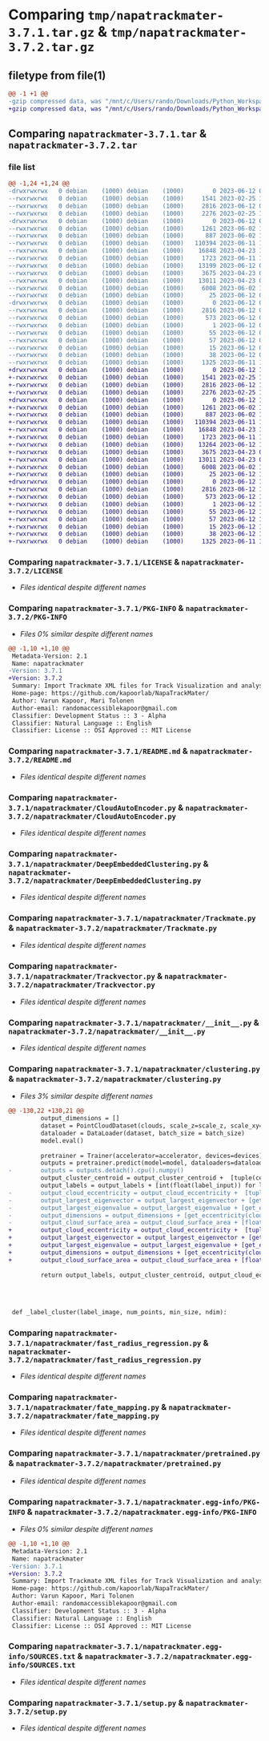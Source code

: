 # Comparing `tmp/napatrackmater-3.7.1.tar.gz` & `tmp/napatrackmater-3.7.2.tar.gz`

## filetype from file(1)

```diff
@@ -1 +1 @@
-gzip compressed data, was "/mnt/c/Users/rando/Downloads/Python_Workspace/NapaTrackMater/dist/.tmp-yt3w20sc/napatrackmater-3.7.1.tar", last modified: Mon Jun 12 09:11:04 2023, max compression
+gzip compressed data, was "/mnt/c/Users/rando/Downloads/Python_Workspace/NapaTrackMater/dist/.tmp-btysop2f/napatrackmater-3.7.2.tar", last modified: Mon Jun 12 12:02:17 2023, max compression
```

## Comparing `napatrackmater-3.7.1.tar` & `napatrackmater-3.7.2.tar`

### file list

```diff
@@ -1,24 +1,24 @@
-drwxrwxrwx   0 debian    (1000) debian    (1000)        0 2023-06-12 09:11:04.955763 napatrackmater-3.7.1/
--rwxrwxrwx   0 debian    (1000) debian    (1000)     1541 2023-02-25 13:00:46.000000 napatrackmater-3.7.1/LICENSE
--rwxrwxrwx   0 debian    (1000) debian    (1000)     2816 2023-06-12 09:11:04.950247 napatrackmater-3.7.1/PKG-INFO
--rwxrwxrwx   0 debian    (1000) debian    (1000)     2276 2023-02-25 13:36:08.000000 napatrackmater-3.7.1/README.md
-drwxrwxrwx   0 debian    (1000) debian    (1000)        0 2023-06-12 09:11:04.783078 napatrackmater-3.7.1/napatrackmater/
--rwxrwxrwx   0 debian    (1000) debian    (1000)     1261 2023-06-02 10:49:22.000000 napatrackmater-3.7.1/napatrackmater/CloudAutoEncoder.py
--rwxrwxrwx   0 debian    (1000) debian    (1000)      887 2023-06-02 10:42:27.000000 napatrackmater-3.7.1/napatrackmater/DeepEmbeddedClustering.py
--rwxrwxrwx   0 debian    (1000) debian    (1000)   110394 2023-06-11 19:02:37.000000 napatrackmater-3.7.1/napatrackmater/Trackmate.py
--rwxrwxrwx   0 debian    (1000) debian    (1000)    16848 2023-04-23 10:20:11.000000 napatrackmater-3.7.1/napatrackmater/Trackvector.py
--rwxrwxrwx   0 debian    (1000) debian    (1000)     1723 2023-06-11 17:28:48.000000 napatrackmater-3.7.1/napatrackmater/__init__.py
--rwxrwxrwx   0 debian    (1000) debian    (1000)    13199 2023-06-12 09:10:28.000000 napatrackmater-3.7.1/napatrackmater/clustering.py
--rwxrwxrwx   0 debian    (1000) debian    (1000)     3675 2023-04-23 07:54:27.000000 napatrackmater-3.7.1/napatrackmater/fast_radius_regression.py
--rwxrwxrwx   0 debian    (1000) debian    (1000)    13011 2023-04-23 09:37:34.000000 napatrackmater-3.7.1/napatrackmater/fate_mapping.py
--rwxrwxrwx   0 debian    (1000) debian    (1000)     6008 2023-06-02 10:44:48.000000 napatrackmater-3.7.1/napatrackmater/pretrained.py
--rwxrwxrwx   0 debian    (1000) debian    (1000)       25 2023-06-12 09:10:36.000000 napatrackmater-3.7.1/napatrackmater/version.py
-drwxrwxrwx   0 debian    (1000) debian    (1000)        0 2023-06-12 09:11:04.929188 napatrackmater-3.7.1/napatrackmater.egg-info/
--rwxrwxrwx   0 debian    (1000) debian    (1000)     2816 2023-06-12 09:11:04.000000 napatrackmater-3.7.1/napatrackmater.egg-info/PKG-INFO
--rwxrwxrwx   0 debian    (1000) debian    (1000)      573 2023-06-12 09:11:04.000000 napatrackmater-3.7.1/napatrackmater.egg-info/SOURCES.txt
--rwxrwxrwx   0 debian    (1000) debian    (1000)        1 2023-06-12 09:11:04.000000 napatrackmater-3.7.1/napatrackmater.egg-info/dependency_links.txt
--rwxrwxrwx   0 debian    (1000) debian    (1000)       55 2023-06-12 09:11:04.000000 napatrackmater-3.7.1/napatrackmater.egg-info/entry_points.txt
--rwxrwxrwx   0 debian    (1000) debian    (1000)       57 2023-06-12 09:11:04.000000 napatrackmater-3.7.1/napatrackmater.egg-info/requires.txt
--rwxrwxrwx   0 debian    (1000) debian    (1000)       15 2023-06-12 09:11:04.000000 napatrackmater-3.7.1/napatrackmater.egg-info/top_level.txt
--rwxrwxrwx   0 debian    (1000) debian    (1000)       38 2023-06-12 09:11:04.956759 napatrackmater-3.7.1/setup.cfg
--rwxrwxrwx   0 debian    (1000) debian    (1000)     1325 2023-06-11 13:21:48.000000 napatrackmater-3.7.1/setup.py
+drwxrwxrwx   0 debian    (1000) debian    (1000)        0 2023-06-12 12:02:17.837670 napatrackmater-3.7.2/
+-rwxrwxrwx   0 debian    (1000) debian    (1000)     1541 2023-02-25 13:00:46.000000 napatrackmater-3.7.2/LICENSE
+-rwxrwxrwx   0 debian    (1000) debian    (1000)     2816 2023-06-12 12:02:17.835448 napatrackmater-3.7.2/PKG-INFO
+-rwxrwxrwx   0 debian    (1000) debian    (1000)     2276 2023-02-25 13:36:08.000000 napatrackmater-3.7.2/README.md
+drwxrwxrwx   0 debian    (1000) debian    (1000)        0 2023-06-12 12:02:17.672942 napatrackmater-3.7.2/napatrackmater/
+-rwxrwxrwx   0 debian    (1000) debian    (1000)     1261 2023-06-02 10:49:22.000000 napatrackmater-3.7.2/napatrackmater/CloudAutoEncoder.py
+-rwxrwxrwx   0 debian    (1000) debian    (1000)      887 2023-06-02 10:42:27.000000 napatrackmater-3.7.2/napatrackmater/DeepEmbeddedClustering.py
+-rwxrwxrwx   0 debian    (1000) debian    (1000)   110394 2023-06-11 19:02:37.000000 napatrackmater-3.7.2/napatrackmater/Trackmate.py
+-rwxrwxrwx   0 debian    (1000) debian    (1000)    16848 2023-04-23 10:20:11.000000 napatrackmater-3.7.2/napatrackmater/Trackvector.py
+-rwxrwxrwx   0 debian    (1000) debian    (1000)     1723 2023-06-11 17:28:48.000000 napatrackmater-3.7.2/napatrackmater/__init__.py
+-rwxrwxrwx   0 debian    (1000) debian    (1000)    13264 2023-06-12 12:01:31.000000 napatrackmater-3.7.2/napatrackmater/clustering.py
+-rwxrwxrwx   0 debian    (1000) debian    (1000)     3675 2023-04-23 07:54:27.000000 napatrackmater-3.7.2/napatrackmater/fast_radius_regression.py
+-rwxrwxrwx   0 debian    (1000) debian    (1000)    13011 2023-04-23 09:37:34.000000 napatrackmater-3.7.2/napatrackmater/fate_mapping.py
+-rwxrwxrwx   0 debian    (1000) debian    (1000)     6008 2023-06-02 10:44:48.000000 napatrackmater-3.7.2/napatrackmater/pretrained.py
+-rwxrwxrwx   0 debian    (1000) debian    (1000)       25 2023-06-12 12:01:36.000000 napatrackmater-3.7.2/napatrackmater/version.py
+drwxrwxrwx   0 debian    (1000) debian    (1000)        0 2023-06-12 12:02:17.810264 napatrackmater-3.7.2/napatrackmater.egg-info/
+-rwxrwxrwx   0 debian    (1000) debian    (1000)     2816 2023-06-12 12:02:16.000000 napatrackmater-3.7.2/napatrackmater.egg-info/PKG-INFO
+-rwxrwxrwx   0 debian    (1000) debian    (1000)      573 2023-06-12 12:02:17.000000 napatrackmater-3.7.2/napatrackmater.egg-info/SOURCES.txt
+-rwxrwxrwx   0 debian    (1000) debian    (1000)        1 2023-06-12 12:02:16.000000 napatrackmater-3.7.2/napatrackmater.egg-info/dependency_links.txt
+-rwxrwxrwx   0 debian    (1000) debian    (1000)       55 2023-06-12 12:02:16.000000 napatrackmater-3.7.2/napatrackmater.egg-info/entry_points.txt
+-rwxrwxrwx   0 debian    (1000) debian    (1000)       57 2023-06-12 12:02:16.000000 napatrackmater-3.7.2/napatrackmater.egg-info/requires.txt
+-rwxrwxrwx   0 debian    (1000) debian    (1000)       15 2023-06-12 12:02:16.000000 napatrackmater-3.7.2/napatrackmater.egg-info/top_level.txt
+-rwxrwxrwx   0 debian    (1000) debian    (1000)       38 2023-06-12 12:02:17.839022 napatrackmater-3.7.2/setup.cfg
+-rwxrwxrwx   0 debian    (1000) debian    (1000)     1325 2023-06-11 13:21:48.000000 napatrackmater-3.7.2/setup.py
```

### Comparing `napatrackmater-3.7.1/LICENSE` & `napatrackmater-3.7.2/LICENSE`

 * *Files identical despite different names*

### Comparing `napatrackmater-3.7.1/PKG-INFO` & `napatrackmater-3.7.2/PKG-INFO`

 * *Files 0% similar despite different names*

```diff
@@ -1,10 +1,10 @@
 Metadata-Version: 2.1
 Name: napatrackmater
-Version: 3.7.1
+Version: 3.7.2
 Summary: Import Trackmate XML files for Track Visualization and analysis in Napari.
 Home-page: https://github.com/kapoorlab/NapaTrackMater/
 Author: Varun Kapoor, Mari Tolonen
 Author-email: randomaccessiblekapoor@gmail.com
 Classifier: Development Status :: 3 - Alpha
 Classifier: Natural Language :: English
 Classifier: License :: OSI Approved :: MIT License
```

### Comparing `napatrackmater-3.7.1/README.md` & `napatrackmater-3.7.2/README.md`

 * *Files identical despite different names*

### Comparing `napatrackmater-3.7.1/napatrackmater/CloudAutoEncoder.py` & `napatrackmater-3.7.2/napatrackmater/CloudAutoEncoder.py`

 * *Files identical despite different names*

### Comparing `napatrackmater-3.7.1/napatrackmater/DeepEmbeddedClustering.py` & `napatrackmater-3.7.2/napatrackmater/DeepEmbeddedClustering.py`

 * *Files identical despite different names*

### Comparing `napatrackmater-3.7.1/napatrackmater/Trackmate.py` & `napatrackmater-3.7.2/napatrackmater/Trackmate.py`

 * *Files identical despite different names*

### Comparing `napatrackmater-3.7.1/napatrackmater/Trackvector.py` & `napatrackmater-3.7.2/napatrackmater/Trackvector.py`

 * *Files identical despite different names*

### Comparing `napatrackmater-3.7.1/napatrackmater/__init__.py` & `napatrackmater-3.7.2/napatrackmater/__init__.py`

 * *Files identical despite different names*

### Comparing `napatrackmater-3.7.1/napatrackmater/clustering.py` & `napatrackmater-3.7.2/napatrackmater/clustering.py`

 * *Files 3% similar despite different names*

```diff
@@ -130,22 +130,21 @@
         output_dimensions = []
         dataset = PointCloudDataset(clouds, scale_z=scale_z, scale_xy=scale_xy)
         dataloader = DataLoader(dataset, batch_size = batch_size)
         model.eval()
         
         pretrainer = Trainer(accelerator=accelerator, devices=devices)
         outputs = pretrainer.predict(model=model, dataloaders=dataloader)
-        outputs = outputs.detach().cpu().numpy()
         output_cluster_centroid = output_cluster_centroid +  [tuple(centroid_input) for centroid_input in centroids]
         output_labels = output_labels + [int(float(label_input)) for label_input in labels]
-        output_cloud_eccentricity = output_cloud_eccentricity +  [tuple(get_eccentricity(cloud_input))[0] for cloud_input in outputs]
-        output_largest_eigenvector = output_largest_eigenvector + [get_eccentricity(cloud_input)[1] for cloud_input in outputs]
-        output_largest_eigenvalue = output_largest_eigenvalue + [get_eccentricity(cloud_input)[2] for cloud_input in outputs]
-        output_dimensions = output_dimensions + [get_eccentricity(cloud_input)[3] for cloud_input in outputs]
-        output_cloud_surface_area = output_cloud_surface_area + [float(get_surface_area(cloud_input)) for cloud_input in outputs]
+        output_cloud_eccentricity = output_cloud_eccentricity +  [tuple(get_eccentricity(cloud_input.detach().cpu().numpy()))[0] for cloud_input in outputs]
+        output_largest_eigenvector = output_largest_eigenvector + [get_eccentricity(cloud_input.detach().cpu().numpy())[1] for cloud_input in outputs]
+        output_largest_eigenvalue = output_largest_eigenvalue + [get_eccentricity(cloud_input.detach().cpu().numpy())[2] for cloud_input in outputs]
+        output_dimensions = output_dimensions + [get_eccentricity(cloud_input.detach().cpu().numpy())[3] for cloud_input in outputs]
+        output_cloud_surface_area = output_cloud_surface_area + [float(get_surface_area(cloud_input.detach().cpu().numpy())) for cloud_input in outputs]
                 
         return output_labels, output_cluster_centroid, output_cloud_eccentricity, output_largest_eigenvector, output_largest_eigenvalue, output_dimensions, output_cloud_surface_area             
 
 
        
 
 def _label_cluster(label_image, num_points, min_size, ndim):
```

### Comparing `napatrackmater-3.7.1/napatrackmater/fast_radius_regression.py` & `napatrackmater-3.7.2/napatrackmater/fast_radius_regression.py`

 * *Files identical despite different names*

### Comparing `napatrackmater-3.7.1/napatrackmater/fate_mapping.py` & `napatrackmater-3.7.2/napatrackmater/fate_mapping.py`

 * *Files identical despite different names*

### Comparing `napatrackmater-3.7.1/napatrackmater/pretrained.py` & `napatrackmater-3.7.2/napatrackmater/pretrained.py`

 * *Files identical despite different names*

### Comparing `napatrackmater-3.7.1/napatrackmater.egg-info/PKG-INFO` & `napatrackmater-3.7.2/napatrackmater.egg-info/PKG-INFO`

 * *Files 0% similar despite different names*

```diff
@@ -1,10 +1,10 @@
 Metadata-Version: 2.1
 Name: napatrackmater
-Version: 3.7.1
+Version: 3.7.2
 Summary: Import Trackmate XML files for Track Visualization and analysis in Napari.
 Home-page: https://github.com/kapoorlab/NapaTrackMater/
 Author: Varun Kapoor, Mari Tolonen
 Author-email: randomaccessiblekapoor@gmail.com
 Classifier: Development Status :: 3 - Alpha
 Classifier: Natural Language :: English
 Classifier: License :: OSI Approved :: MIT License
```

### Comparing `napatrackmater-3.7.1/napatrackmater.egg-info/SOURCES.txt` & `napatrackmater-3.7.2/napatrackmater.egg-info/SOURCES.txt`

 * *Files identical despite different names*

### Comparing `napatrackmater-3.7.1/setup.py` & `napatrackmater-3.7.2/setup.py`

 * *Files identical despite different names*

